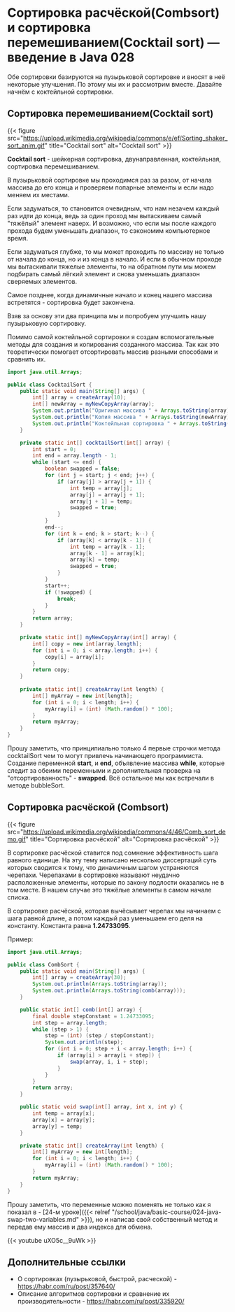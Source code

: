 # Сортировка расчёской(Combsort) и сортировка перемешиванием(Cocktail sort) — введение в Java 028

Обе сортировки базируются на пузырьковой сортировке и вносят в неё некоторые улучшения. По этому мы их и рассмотрим вместе. Давайте начнём с коктейльной сортировки. 

## Сортировка перемешиванием(Cocktail sort)

 {{< figure src="https://upload.wikimedia.org/wikipedia/commons/e/ef/Sorting_shaker_sort_anim.gif" title="Cocktail sort" alt="Cocktail sort" >}}

**Cocktail sort** - шейкерная сортировка, двунаправленная, коктейльная, сортировка перемешиванием. 

В пузырьковой сортировке мы проходимся раз за разом, от начала массива до его конца и проверяем попарные элементы и если надо меняем их местами. 

Если задуматься, то становится очевидным, что нам незачем каждый раз идти до конца, ведь за один проход мы вытаскиваем самый "тяжёлый" элемент наверх. И возможно, что если мы после каждого прохода будем уменьшать диапазон, то сэкономим компьютерное время. 

Если задуматься глубже, то мы может проходить по массиву не только от начала до конца, но и из конца в начало. И если в обычном проходе мы вытаскивали тяжелые элементы, то на обратном пути мы можем подбирать самый лёгкий элемент и снова уменьшать диапазон сверяемых элементов.

Самое позднее, когда динамичные начало и конец нашего массива встретятся - сортировка будет закончена.

Взяв за основу эти два принципа мы и попробуем улучшить нашу пузырьковую сортировку. 

Помимо самой коктейльной сортировки я создам вспомогательные методы для создания и копирования созданного массива. Так как это теоретически помогает отсортировать массив разными способами и сравнить их. 

```Java
import java.util.Arrays;

public class CocktailSort {
    public static void main(String[] args) {
        int[] array = createArray(10);
        int[] newArray = myNewCopyArray(array);
        System.out.println("Оригинал массива " + Arrays.toString(array));
        System.out.println("Копия массива " + Arrays.toString(newArray));
        System.out.println("Коктейльная сортировка " + Arrays.toString(cocktailSort(newArray)));
    }

    private static int[] cocktailSort(int[] array) {
        int start = 0;
        int end = array.length - 1;
        while (start <= end) {
            boolean swapped = false;
            for (int j = start; j < end; j++) {
                if (array[j] > array[j + 1]) {
                    int temp = array[j];
                    array[j] = array[j + 1];
                    array[j + 1] = temp;
                    swapped = true;
                }
            }
            end--;
            for (int k = end; k > start; k--) {
                if (array[k] < array[k - 1]) {
                    int temp = array[k - 1];
                    array[k - 1] = array[k];
                    array[k] = temp;
                    swapped = true;
                }
            }
            start++;
            if (!swapped) {
                break;
            }
        }
        return array;
    }

    private static int[] myNewCopyArray(int[] array) {
        int[] copy = new int[array.length];
        for (int i = 0; i < array.length; i++) {
            copy[i] = array[i];
        }
        return copy;
    }
    
    private static int[] createArray(int length) {
        int[] myArray = new int[length];
        for (int i = 0; i < length; i++) {
            myArray[i] = (int) (Math.random() * 100);
        }
        return myArray;
    }
}
```

Прошу заметить, что принципиально только 4 первые строчки метода cocktailSort чем то могут привлечь начинающего программиста. Создание переменной **start**, и **end**, объявление массива **while**, которые следит за обеими переменными и дополнительная проверка на "отсортированность" - **swapped**. Всё остальное мы как встречали в методе bubbleSort.

## Сортировка расчёской (Combsort)

 {{< figure src="https://upload.wikimedia.org/wikipedia/commons/4/46/Comb_sort_demo.gif" title="Сортировка расчёской" alt="Сортировка расчёской" >}}

В сортировке расчёской ставится под сомнение эффективность шага равного единице. На эту тему написано несколько диссертаций суть которых сводится к тому, что динамичным шагом устраняются черепахи. Черепахами в сортировке называют неудачно расположенные элементы, которые по закону подлости оказались не в том месте. В нашем случае это тяжёлые элементы в самом начале списка.

В сортировке расчёской, которая вычёсывает черепах мы начинаем с шага равной длине, а потом каждый раз уменьшаем его деля на константу. Константа равна **1.24733095**. 

Пример:

```Java
import java.util.Arrays;

public class CombSort {
    public static void main(String[] args) {
        int[] array = createArray(30);
        System.out.println(Arrays.toString(array));
        System.out.println(Arrays.toString(comb(array)));
    }

    public static int[] comb(int[] array) {
        final double stepConstant = 1.24733095;
        int step = array.length;
        while (step > 1) {
            step = (int) (step / stepConstant);
            System.out.println(step);
            for (int i = 0; step + i < array.length; i++) {
                if (array[i] > array[i + step]) {
                    swap(array, i, i + step);
                }
            }
        }
        return array;
    }

    public static void swap(int[] array, int x, int y) {
        int temp = array[x];
        array[x] = array[y];
        array[y] = temp;
    }

    private static int[] createArray(int length) {
        int[] myArray = new int[length];
        for (int i = 0; i < length; i++) {
            myArray[i] = (int) (Math.random() * 100);
        }
        return myArray;
    }
}
```

Прошу заметить, что переменные можно поменять не только как я показал в - [24-м уроке]({{< relref "/school/java/basic-course/024-java-swap-two-variables.md" >}}), но и написав свой собственный метод и передав ему массив и два индекса для обмена.

{{< youtube uXO5c__9uWk >}}

## Дополнительные ссылки

- О сортировках (пузырьковой, быстрой, расческой) - https://habr.com/ru/post/357640/
- Описание алгоритмов сортировки и сравнение их производительности - https://habr.com/ru/post/335920/
